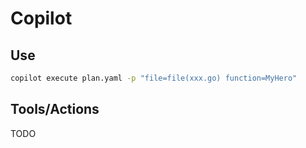 # Copilot

## Use

```bash
copilot execute plan.yaml -p "file=file(xxx.go) function=MyHero" 
```


## Tools/Actions

TODO